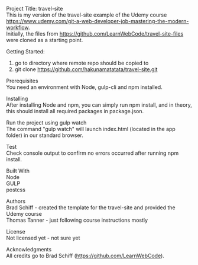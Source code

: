 Project Title: travel-site  
This is my version of the travel-site example of the Udemy course https://www.udemy.com/git-a-web-developer-job-mastering-the-modern-workflow.  
Initially, the files from https://github.com/LearnWebCode/travel-site-files were cloned as a starting point.  

Getting Started:  
1) go to directory where remote repo should be copied to  
2) git clone https://github.com/hakunamatatata/travel-site.git  

Prerequisites  
You need an environment with Node, gulp-cli and npm installed. 

Installing  
After installing Node and npm, you can simply run npm install, and in theory, this should install all required packages in package.json.  

Run the project using gulp watch  
The command "gulp watch" will launch index.html (located in the app folder) in our standard browser.  

Test  
Check console output to confirm no errors occurred after running npm install.  

Built With  
Node  
GULP  
postcss  

Authors  
Brad Schiff - created the template for the travel-site and provided the Udemy course  
Thomas Tanner - just following course instructions mostly  

License  
Not licensed yet - not sure yet  

Acknowledgments  
All credits go to Brad Schiff (https://github.com/LearnWebCode).  
